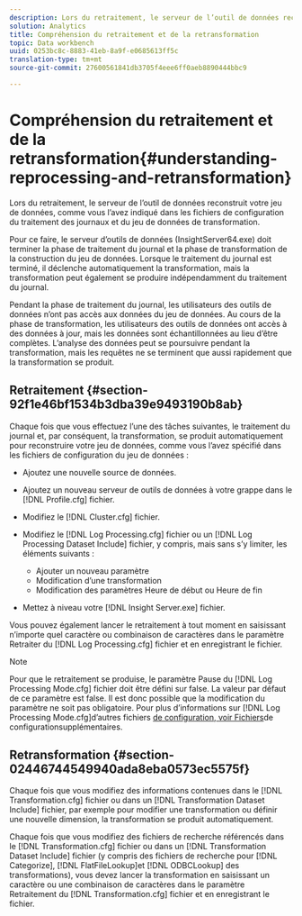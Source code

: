 ```yaml
---
description: Lors du retraitement, le serveur de l’outil de données reconstruit votre jeu de données, comme vous l’avez indiqué dans les fichiers de configuration du traitement des journaux et du jeu de données de transformation.
solution: Analytics
title: Compréhension du retraitement et de la retransformation
topic: Data workbench
uuid: 0253bc8c-8883-41eb-8a9f-e0685613ff5c
translation-type: tm+mt
source-git-commit: 27600561841db3705f4eee6ff0aeb8890444bbc9

---
```



# Compréhension du retraitement et de la retransformation{#understanding-reprocessing-and-retransformation}

Lors du retraitement, le serveur de l’outil de données reconstruit votre jeu de données, comme vous l’avez indiqué dans les fichiers de configuration du traitement des journaux et du jeu de données de transformation.

Pour ce faire, le serveur d’outils de données (InsightServer64.exe) doit terminer la phase de traitement du journal et la phase de transformation de la construction du jeu de données. Lorsque le traitement du journal est terminé, il déclenche automatiquement la transformation, mais la transformation peut également se produire indépendamment du traitement du journal.

Pendant la phase de traitement du journal, les utilisateurs des outils de données n’ont pas accès aux données du jeu de données. Au cours de la phase de transformation, les utilisateurs des outils de données ont accès à des données à jour, mais les données sont échantillonnées au lieu d’être complètes. L’analyse des données peut se poursuivre pendant la transformation, mais les requêtes ne se terminent que aussi rapidement que la transformation se produit.

## Retraitement {#section-92f1e46bf1534b3dba39e9493190b8ab}

Chaque fois que vous effectuez l’une des tâches suivantes, le traitement du journal et, par conséquent, la transformation, se produit automatiquement pour reconstruire votre jeu de données, comme vous l’avez spécifié dans les fichiers de configuration du jeu de données :

* Ajoutez une nouvelle source de données.
* Ajoutez un nouveau serveur de outils de données à votre grappe dans le [!DNL Profile.cfg] fichier.
* Modifiez le [!DNL Cluster.cfg] fichier.
* Modifiez le [!DNL Log Processing.cfg] fichier ou un [!DNL Log Processing Dataset Include] fichier, y compris, mais sans s’y limiter, les éléments suivants :

   * Ajouter un nouveau paramètre
   * Modification d’une transformation
   * Modification des paramètres Heure de début ou Heure de fin

* Mettez à niveau votre [!DNL Insight Server.exe] fichier.

Vous pouvez également lancer le retraitement à tout moment en saisissant n’importe quel caractère ou combinaison de caractères dans le paramètre Retraiter du [!DNL Log Processing.cfg] fichier et en enregistrant le fichier.

>[!NOTE]
>
>Pour que le retraitement se produise, le paramètre Pause du [!DNL Log Processing Mode.cfg] fichier doit être défini sur false. La valeur par défaut de ce paramètre est false. Il est donc possible que la modification du paramètre ne soit pas obligatoire. Pour plus d’informations sur [!DNL Log Processing Mode.cfg]d’autres fichiers [de configuration, voir Fichiers](/help/home/c-dataset-const-proc/c-add-config-files/c-add-config-files.md)de configurationsupplémentaires.

## Retransformation {#section-02446744549940ada8eba0573ec5575f}

Chaque fois que vous modifiez des informations contenues dans le [!DNL Transformation.cfg] fichier ou dans un [!DNL Transformation Dataset Include] fichier, par exemple pour modifier une transformation ou définir une nouvelle dimension, la transformation se produit automatiquement.

Chaque fois que vous modifiez des fichiers de recherche référencés dans le [!DNL Transformation.cfg] fichier ou dans un [!DNL Transformation Dataset Include] fichier (y compris des fichiers de recherche pour [!DNL Categorize], [!DNL FlatFileLookup]et [!DNL ODBCLookup] des transformations), vous devez lancer la transformation en saisissant un caractère ou une combinaison de caractères dans le paramètre Retraitement du [!DNL Transformation.cfg] fichier et en enregistrant le fichier.
